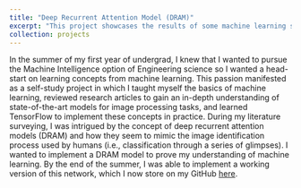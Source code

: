 ```yaml
---
title: "Deep Recurrent Attention Model (DRAM)"
excerpt: "This project showcases the results of some machine learning self-study during my first year summer. I taught myself the basics of machine learning and TensorFlow and was able to reproduce the deep recurrent attention model from (Ba et al., 2015) and (Mnih et al., 2014)."
collection: projects
---
```

In the summer of my first year of undergrad, I knew that I wanted to pursue the Machine Intelligence option of Engineering science so I wanted a head-start on learning concepts from machine learning. This passion manifested as a self-study project in which I taught myself the basics of machine learning, reviewed research articles to gain an in-depth understanding of state-of-the-art models for image processing tasks, and learned TensorFlow to implement these concepts in practice. During my literature surveying, I was intrigued by the concept of deep recurrent attention models (DRAM) and how they seem to mimic the image identification process used by humans (i.e., classification through a series of glimpses). I wanted to implement a DRAM model to prove my understanding of machine learning. By the end of the summer, I was able to implement a working version of this network, which I now store on my GitHub [here](https://github.com/wu-theodore/DRAM).